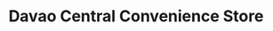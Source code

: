 ---
title: "Davao Central Convenience Store"
url: /davao/davao-central-convenience-store/
shop: Lebensmittel
---